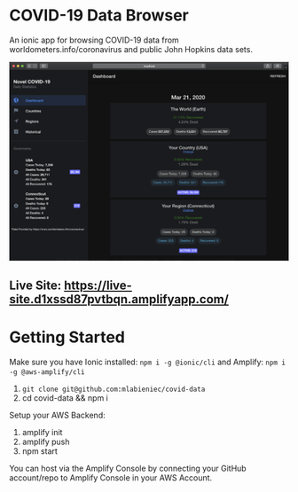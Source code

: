 # COVID-19 Data Browser

An ionic app for browsing COVID-19 data from worldometers.info/coronavirus and public John Hopkins data sets.

![screenshot](src/assets/screenshot.png)

## Live Site: https://live-site.d1xssd87pvtbqn.amplifyapp.com/

# Getting Started

Make sure you have Ionic installed: `npm i -g @ionic/cli` and Amplify: `npm i -g @aws-amplify/cli`

1. `git clone git@github.com:mlabieniec/covid-data`
2. cd covid-data && npm i

Setup your AWS Backend:

1. amplify init
2. amplify push
3. npm start

You can host via the Amplify Console by connecting your GitHub account/repo to Amplify Console in your AWS Account.
